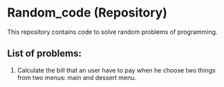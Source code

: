 # Random_code (Repository)
This repository contains code to solve random problems of programming. 



## List of problems:

1. Calculate the bill that an user have to pay when he choose two things from two menus: main and dessert menu.
